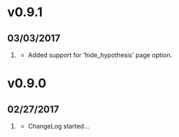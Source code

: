 # v0.9.1
##  03/03/2017

1. [](#new)
    * Added support for 'hide_hypothesis' page option.

# v0.9.0
##  02/27/2017

1. [](#new)
    * ChangeLog started...

